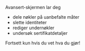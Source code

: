 [//]: # (NOTER: Vennligst putt hver setning på sin egen linje, Transifex putter hver linje i sitt eget oversettelsesfelt!)

Avansert-skjermen lar deg
* dele nøkler på uanbefalte måter
* slette identiteter
* rediger undernøkler
* undersøk sertifikatdetaljer

Fortsett kun hvis du vet hva du gjør!